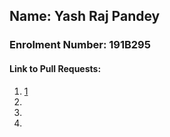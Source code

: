 ## Name: Yash Raj Pandey
### Enrolment Number: 191B295
#### Link to Pull Requests:
1. [1](https://github.com/C0D1NG/Programming/pull/263)
2.
3.
4.
